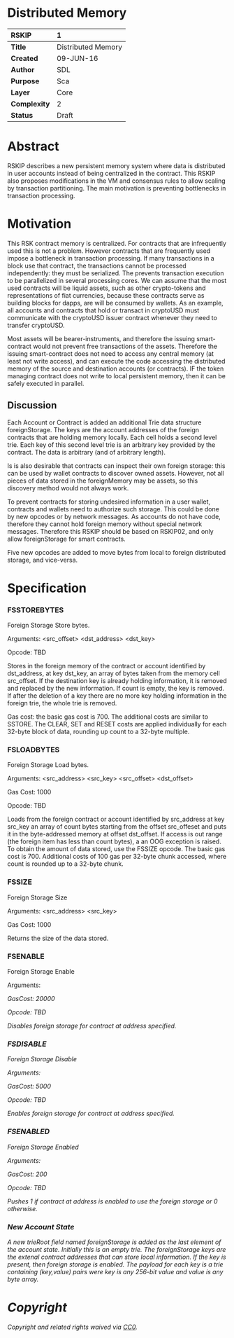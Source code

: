 # Distributed Memory

|RSKIP          |1           |
| :------------ |:-------------|
|**Title**      |Distributed Memory |
|**Created**    |09-JUN-16 |
|**Author**     |SDL |
|**Purpose**    |Sca |
|**Layer**      |Core |
|**Complexity** |2 |
|**Status**     |Draft |

# **Abstract**

RSKIP describes a new persistent memory system where data is distributed in user accounts instead of being centralized in the contract. This RSKIP also proposes modifications in the VM and consensus rules to allow scaling by transaction partitioning. The main motivation is preventing bottlenecks in transaction processing.

# **Motivation**

This RSK contract memory is centralized. For contracts that are infrequently used this is not a problem. However contracts that are frequently used impose a bottleneck in transaction processing. If many transactions in a block use that contract, the transactions cannot be processed independently: they must be serialized. The prevents transaction execution to be parallelized in several processing cores. We can assume that the most used contracts will be liquid assets, such as other crypto-tokens and representations of fiat currencies, because these contracts serve as building blocks for dapps, are will be consumed by wallets. As an example, all accounts and contracts that hold or transact in cryptoUSD must communicate with the cryptoUSD issuer contract whenever they need to transfer cryptoUSD.

Most assets will be bearer-instruments, and therefore the issuing smart-contract would not prevent free transactions of the assets. Therefore the issuing smart-contract does not need to access any central memory (at least not write access), and can execute the code accessing the distributed memory of the source and destination accounts (or contracts). IF the token managing contract does not write to local persistent memory, then it can be safely executed in parallel.

## Discussion

Each Account or Contract is added an additional Trie data structure foreignStorage. The keys are the account addresses of the foreign contracts that are holding memory locally. Each cell holds a second level trie. Each key of this second level trie is an arbitrary key provided by the contract. The data is arbitrary (and of arbitrary length). 

Is is also desirable that contracts can inspect their own foreign storage: this can be used by wallet contracts to discover owned assets. However, not all pieces of data stored in the foreignMemory may be assets, so this discovery method would not always work.

To prevent contracts for storing undesired information in a user wallet, contracts and wallets need to authorize such storage. This could be done by new opcodes or by network messages. As accounts do not have code, therefore they cannot hold foreign memory without special network messages. Therefore this RSKIP should be based on RSKIP02, and only allow foreignStorage for smart contracts.

Five new opcodes are added to move bytes from local to foreign distributed storage, and vice-versa.

# **Specification**

### FSSTOREBYTES

Foreign Storage Store bytes.

Arguments: <src_offset> <count> <dst_address> <dst_key> 

Opcode: TBD

Stores in the foreign memory of the contract or account identified by dst_address, at key dst_key,  an array of bytes taken from the memory cell src_offset. If the destination key is already holding information, it is removed and replaced by the new information. If count is empty, the key is removed. If after the deletion of a key there are no more key holding information in the foreign trie, the whole trie is removed.

Gas cost: the basic gas cost is 700. The additional costs are similar to SSTORE. The CLEAR, SET and RESET costs are applied individually for each 32-byte block of data, rounding up count to a 32-byte multiple.

### FSLOADBYTES

Foreign Storage Load bytes.

Arguments: <src_address> <src_key> <src_offset> <count> <dst_offset>  

Gas Cost: 1000

Opcode: TBD

Loads from the foreign contract or account identified by src_address at key src_key an array of count bytes starting from the offset src_offeset and puts it in the byte-addressed memory at offset dst_offset. If access is out range (the foreign item has less than count bytes), a an OOG exception is raised. To obtain the amount of data stored, use the FSSIZE opcode. The basic gas cost is 700. Additional costs of 100 gas per 32-byte chunk accessed, where count is rounded up to a 32-byte chunk.

### FSSIZE

Foreign Storage Size

Arguments: <src_address> <src_key> 

Gas Cost: 1000

Returns the size of the data stored. 

### FSENABLE

Foreign Storage Enable

Arguments: <address>

GasCost: 20000

Opcode: TBD

Disables foreign storage for contract at address specified. 

### FSDISABLE

Foreign Storage Disable

Arguments: <address>

GasCost: 5000

Opcode: TBD

Enables foreign storage for contract at address specified.

### FSENABLED

Foreign Storage Enabled

Arguments: <address>

GasCost: 200

Opcode: TBD

Pushes 1 if contract at address is enabled to use the foreign storage or 0 otherwise.

### New Account State

A new trieRoot field named foreignStorage is added as the last element of the account state. Initially this is an empty trie. The foreignStorage keys are the extenal contract addresses that can store local information. If the key is present, then foreign storage is enabled. The payload for each key is a trie containing (key,value) pairs were key is any 256-bit value and value is any byte array.

# Copyright

Copyright and related rights waived via [CC0](https://creativecommons.org/publicdomain/zero/1.0/).